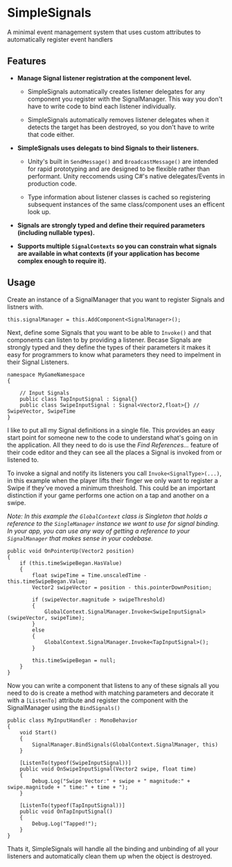 # SimpleSignals
A minimal event management system that uses custom attributes to automatically register event handlers

## Features
- **Manage Signal listener registration at the component level.**

    - SimpleSignals automatically creates listener delegates for any component you register with the SignalManager. This way you don't have to write code to bind each listener individually.

    - SimpleSignals automatically removes listener delegates when it detects the target has been destroyed, so you don't have to write that code either.

- **SimpleSignals uses delegats to bind Signals to their listeners.**

    - Unity's built in `SendMessage()` and `BroadcastMessage()` are intended for rapid prototyping and are designed to be flexible rather than performant. Unity reccomends using C#'s native delegates/Events in production code.

    - Type information about listener classes is cached so registering subsequent instances of the same class/component uses an efficent look up.

- **Signals are strongly typed and define their required parameters (including nullable types).**
- **Supports multiple `SignalContexts` so you can constrain what signals are available in what contexts (if your application has become complex enough to require it).**

## Usage
Create an instance of a SignalManager that you want to register Signals and listners with. 

```
this.signalManager = this.AddComponent<SignalManager>();
```

Next, define some Signals that you want to be able to `Invoke()` and that components can listen to by providing a listener. Becase Signals are strongly typed and they define the types of their parameters it makes it easy for programmers to know what parameters they need to impelment in their Signal Listeners.

```
namespace MyGameNamespace 
{

    // Input Signals
    public class TapInputSignal : Signal{}
    public class SwipeInputSignal : Signal<Vector2,float>{} // SwipeVector, SwipeTime
}
```

I like to put all my Signal definitions in a single file. This provides an easy start point for someone new to the code to understand what's going on in the application. All they need to do is use the *Find References...* feature of their code editor and they can see all the places a Signal is invoked from or listened to.

To invoke a signal and notify its listeners you call `Invoke<SignalType>(...)`, in this example when the player lifts their finger we only want to register a Swipe if they've moved a minimum threshold. This could be an important distinction if your game performs one action on a tap and another on a swipe.

*Note: In this example the `GlobalContext` class is Singleton that holds a reference to the `SingleManager` instance we want to use for signal binding. In your app, you can use any way of getting a reference to your `SignalManager` that makes sense in your codebase.*

```
public void OnPointerUp(Vector2 position)
{
    if (this.timeSwipeBegan.HasValue)
    {
        float swipeTime = Time.unscaledTime - this.timeSwipeBegan.Value;
        Vector2 swipeVector = position - this.pointerDownPosition;

        if (swipeVector.magnitude > swipeThreshold)
        {
            GlobalContext.SignalManager.Invoke<SwipeInputSignal>(swipeVector, swipeTime);
        }
        else
        {
            GlobalContext.SignalManager.Invoke<TapInputSignal>();
        }

        this.timeSwipeBegan = null;
    }
}
```

Now you can write a component that listens to any of these signals all you need to do is create a method with matching parameters and decorate it with a `[ListenTo]` attribute and register the component with the SignalManager using the `BindSignals()`

```
public class MyInputHandler : MonoBehavior
{
    void Start()
    {
        SignalManager.BindSignals(GlobalContext.SignalManager, this)
    }

    [ListenTo(typeof(SwipeInputSignal))]
    public void OnSwipeInputSignal(Vector2 swipe, float time)
    {
        Debug.Log("Swipe Vector:" + swipe + " magnitude:" + swipe.magnitude + " time:" + time + ");
    }

    [ListenTo(typeof(TapInputSignal))]
    public void OnTapInputSignal()
    {
        Debug.Log("Tapped!");
    }
}
```

Thats it, SimpleSignals will handle all the binding and unbinding of all your listeners and automatically clean them up when the object is destroyed.

